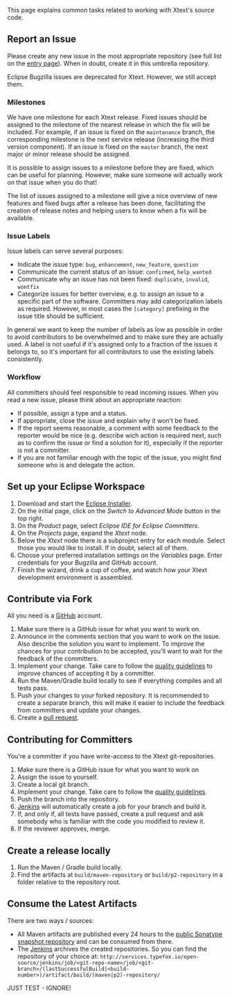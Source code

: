 This page explains common tasks related to working with Xtext's source code.

## Report an Issue

Please create any new issue in the most appropriate repository (see full list on the [entry page](README.md)). When in doubt, create it in this umbrella repository.

Eclipse Bugzilla issues are deprecated for Xtext. However, we still accept them.

### Milestones

We have one milestone for each Xtext release. Fixed issues should be assigned to the milestone of the nearest release in which the fix will be included. For example, if an issue is fixed on the `maintenance` branch, the corresponding milestone is the next service release (increasing the third version component). If an issue is fixed on the `master` branch, the next major or minor release should be assigned.

It is possible to assign issues to a milestone before they are fixed, which can be useful for planning. However, make sure someone will actually work on that issue when you do that!

The list of issues assigned to a milestone will give a nice overview of new features and fixed bugs after a release has been done, facilitating the creation of release notes and helping users to know when a fix will be available.

### Issue Labels

Issue labels can serve several purposes:

* Indicate the issue type: `bug`, `enhancement`, `new_feature`, `question`
* Communicate the current status of an issue: `confirmed`, `help_wanted`
* Communicate why an issue has not been fixed: `duplicate`, `invalid`, `wontfix`
* Categorize issues for better overview, e.g. to assign an issue to a specific part of the software. Committers may add categorization labels as required. However, in most cases the `[category]` prefixing in the issue title should be sufficient.

In general we want to keep the number of labels as low as possible in order to avoid contributors to be overwhelmed and to make sure they are actually used. A label is not useful if it's assigned only to a fraction of the issues it belongs to, so it's important for all contributors to use the existing labels consistently.

### Workflow

All committers should feel responsible to read incoming issues. When you read a new issue, please think about an appropriate reaction:

* If possible, assign a type and a status.
* If appropriate, close the issue and explain why it won't be fixed.
* If the report seems reasonable, a comment with some feedback to the reporter would be nice (e.g. describe wich action is required next, such as to confirm the issue or find a solution for it), especially if the reporter is not a committer.
* If you are not familiar enough with the topic of the issue, you might find someone who is and delegate the action.

## Set up your Eclipse Workspace
1. Download and start the [Eclipse Installer](https://wiki.eclipse.org/Eclipse_Oomph_Installer).
2. On the initial page, click on the *Switch to Advanced Mode* button in the top right.
3. On the *Product* page, select *Eclipse IDE for Eclipse Committers*.
4. On the *Projects* page, expand the *Xtext* node.
5. Below the *Xtext* node there is a subproject entry for each module. Select those you would like to install. If in doubt, select all of them.
6. Choose your preferred installation settings on the *Variables* page. Enter credentials for your Bugzilla and GitHub account.
7. Finish the wizard, drink a cup of coffee, and watch how your Xtext development environment is assembled.

## Contribute via Fork
All you need is a [GitHub](https://github.com/) account.

 1. Make sure there is a GitHub issue for what you want to work on.
 2. Announce in the comments section that you want to work on the issue. Also describe the solution you want to implement. To improve the chances for your contribution to be accepted, you'll want to wait for the feedback of the committers.
 3. Implement your change. Take care to follow the [quality guidelines](QUALITY_GUIDELINES.md) to improve chances of accepting it by a committer.
 4. Run the Maven/Gradle build locally to see if everything compiles and all tests pass.
 5. Push your changes to your forked repository. It is recommended to create a separate branch, this will make it easier to include the feedback from committers and update your changes.
 6. Create a [pull request](https://help.github.com/articles/using-pull-requests/).

## Contributing for Committers
You're a committer if you have write-access to the Xtext git-repositories.

 1. Make sure there is a GitHub issue for what you want to work on
 2. Assign the issue to yourself.
 3. Create a local git branch.
 4. Implement your change. Take care to follow the [quality guidelines](QUALITY_GUIDELINES.md).
 5. Push the branch into the repository.
 6. [Jenkins](http://services.typefox.io/open-source/jenkins/) will automatically create a job for your branch and build it.
 7. If, and only if, all tests have passed, create a pull request and ask somebody who is familiar with the code you modified to review it.
 8. If the reviewer approves, merge.

## Create a release locally
 1. Run the Maven / Gradle build locally.
 2. Find the artifacts at `build/maven-repository` or `build/p2-repository` in a folder relative to the repository root.

## Consume the Latest Artifacts
There are two ways / sources: 

 * All Maven artifacts are published every 24 hours to the [public Sonatype snapshot repository](https://oss.sonatype.org/content/repositories/snapshots/org/eclipse/xtext/) and can be consumed from there.
 * The [Jenkins](http://services.typefox.io/open-source/jenkins/) archives the created repositories. So you can find the repository of your choice at: `http://services.typefox.io/open-source/jenkins/job/<git-repo-name>/job/<git-branch>/(lastSuccessfulBuild|<build-number>)/artifact/build/(maven|p2)-repository/`


JUST TEST - IGNORE!
